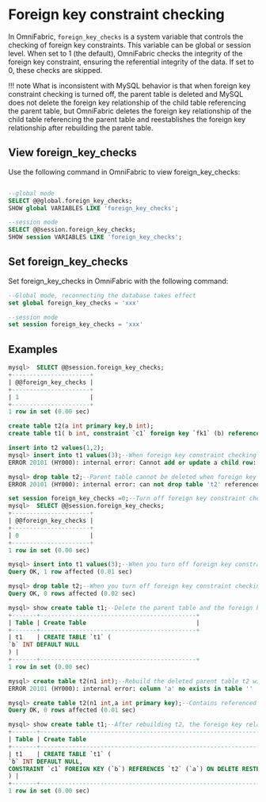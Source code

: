 # Foreign key constraint checking

In OmniFabric, `foreign_key_checks` is a system variable that controls the checking of foreign key constraints. This variable can be global or session level. When set to 1 (the default), OmniFabric checks the integrity of the foreign key constraint, ensuring the referential integrity of the data. If set to 0, these checks are skipped.

!!! note
    What is inconsistent with MySQL behavior is that when foreign key constraint checking is turned off, the parent table is deleted and MySQL does not delete the foreign key relationship of the child table referencing the parent table, but OmniFabric deletes the foreign key relationship of the child table referencing the parent table and reestablishes the foreign key relationship after rebuilding the parent table.

## View foreign_key_checks

Use the following command in OmniFabric to view foreign_key_checks:

```sql

--global mode
SELECT @@global.foreign_key_checks;
SHOW global VARIABLES LIKE 'foreign_key_checks';

--session mode
SELECT @@session.foreign_key_checks;
SHOW session VARIABLES LIKE 'foreign_key_checks';
```

## Set foreign_key_checks

Set foreign_key_checks in OmniFabric with the following command:

```sql
--Global mode, reconnecting the database takes effect
set global foreign_key_checks = 'xxx'

--session mode
set session foreign_key_checks = 'xxx'
```

## Examples

```sql
mysql>  SELECT @@session.foreign_key_checks;
+----------------------+
| @@foreign_key_checks |
+----------------------+
| 1                    |
+----------------------+
1 row in set (0.00 sec)

create table t2(a int primary key,b int);
create table t1( b int, constraint `c1` foreign key `fk1` (b) references t2(a));

insert into t2 values(1,2);
mysql> insert into t1 values(3);--When foreign key constraint checking is turned on, values that violate the constraint cannot be inserted
ERROR 20101 (HY000): internal error: Cannot add or update a child row: a foreign key constraint fails

mysql> drop table t2;--Parent table cannot be deleted when foreign key constraint checking is turned on
ERROR 20101 (HY000): internal error: can not drop table 't2' referenced by some foreign key constraint

set session foreign_key_checks =0;--Turn off foreign key constraint checking
mysql>  SELECT @@session.foreign_key_checks;
+----------------------+
| @@foreign_key_checks |
+----------------------+
| 0                    |
+----------------------+
1 row in set (0.00 sec)

mysql> insert into t1 values(3);--When you turn off foreign key constraint checking, you can insert values that violate constraints
Query OK, 1 row affected (0.01 sec)

mysql> drop table t2;--When you turn off foreign key constraint checking, you can delete the parent table.
Query OK, 0 rows affected (0.02 sec)

mysql> show create table t1;--Delete the parent table and the foreign key constraints are also deleted
+-------+--------------------------------------------+
| Table | Create Table                               |
+-------+--------------------------------------------+
| t1    | CREATE TABLE `t1` (
`b` INT DEFAULT NULL
) |
+-------+--------------------------------------------+
1 row in set (0.00 sec)

mysql> create table t2(n1 int);--Rebuild the deleted parent table t2 with the original foreign key reference columns of the child table.
ERROR 20101 (HY000): internal error: column 'a' no exists in table ''

mysql> create table t2(n1 int,a int primary key);--Contains referenced primary key column a, rebuild successful
Query OK, 0 rows affected (0.01 sec)

mysql> show create table t1;--After rebuilding t2, the foreign key relationship is automatically re-established
+-------+-------------------------------------------------------------------------------------------------------------------------------------------+
| Table | Create Table                                                                                                                              |
+-------+-------------------------------------------------------------------------------------------------------------------------------------------+
| t1    | CREATE TABLE `t1` (
`b` INT DEFAULT NULL,
CONSTRAINT `c1` FOREIGN KEY (`b`) REFERENCES `t2` (`a`) ON DELETE RESTRICT ON UPDATE RESTRICT
) |
+-------+-------------------------------------------------------------------------------------------------------------------------------------------+
1 row in set (0.00 sec)
```
